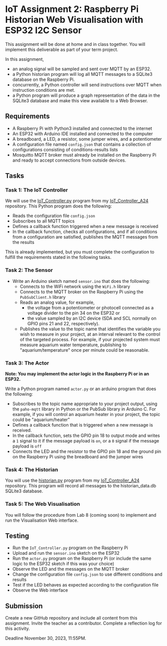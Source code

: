 # IoT Assignment 2: Raspberry Pi Historian Web Visualisation with ESP32 I2C Sensor

This assignment will be done at home and in class together.
You will implement this deliverable as part of your term project.

In this assignment,
- an analog signal will be sampled and sent over MQTT by an ESP32.
- a Python historian program will log all MQTT messages to a SQLite3 database on the Raspberry Pi.
- concurrently, a Python controller will send instructions over MQTT when instruction conditions are met.
- a Python program will produce a graph representation of the data in the SQLite3 database and make this view available to a Web Browser.

## Requirements

- A Raspberry Pi with Python3 installed and connected to the internet
- An ESP32 with Arduino IDE installed and connected to the computer
- A breadboard, a LED, a resistor, some jumper wires, and a potentiometer
- A configuration file named `config.json` that contains a collection of configurations consisting of conditions-results lists
- Mosquitto MQTT broker must already be installed on the Raspberry Pi and ready to accept connections from outside devices.

## Tasks

### Task 1: The IoT Controller
We will use the [IoT_Controller.py](https://github.com/paquettm/IoT_Controller_A24/blob/main/IoT_Controller.py) program from my [IoT_Controller_A24](https://github.com/paquettm/IoT_Controller_A24) repository.
This Python program does the following:
- Reads the configuration file `config.json`
- Subscribes to all MQTT topics
- Defines a callback function triggered when a new message is received
- In the callback function, checks all configurations, and if all conditions from a configuration are satisfied, publishes the MQTT messages from the results

This is already implemented, but you must complete the configuration to fulfill the requirements stated in the following tasks.

### Task 2: The Sensor

- Write an Arduino sketch named `sensor.ino` that does the following:
    - Connects to the WiFi network using the `WiFi.h` library
    - Connects to the MQTT broker on the Raspberry Pi using the `PubSubClient.h` library
    - Reads an analog value, for example,
        - the voltage from a potentiometer or photocell connected as a voltage divider to the pin 34 on the ESP32 or
        - the value sampled by an I2C device (SDA and SCL normally on GPIO pins 21 and 22, respectively).
    - Publishes the value to the topic name that identifies the variable you wish to measure in your project, at an interval relevant to the control of the targeted process. For example, if your projected system must measure aquarium water temperature, publishing to "aquarium/temperature" once per minute could be reasonable.

### Task 3: The Actor

**Note: You may implement the actor logic in the Raspberry Pi or in an ESP32.**

Write a Python program named `actor.py` or an arduino program that does the following:
- Subscribes to the topic name appropriate to your project output, using the `paho-mqtt` library in Python or the PubSub library in Arduino C. For example, if you will control an aquarium heater in your project, the topic could be "aquarium/heater"
- Defines a callback function that is triggered when a new message is received.
- In the callback function, sets the GPIO pin 18 to output mode and writes a `1` signal to it if the message payload is `on`, or a `0` signal if the message payload is `off`
- Connects the LED and the resistor to the GPIO pin 18 and the ground pin on the Raspberry Pi using the breadboard and the jumper wires

### Task 4: The Historian

You will use the [historian.py](https://github.com/paquettm/IoT_Controller_A24/blob/main/historian.py) program from my [IoT_Controller_A24](https://github.com/paquettm/IoT_Controller_A24) repository.
This program will record all messages to the historian_data.db SQLite3 database.

### Task 5: The Web Visualisation

You will follow the procedure from Lab 8 (coming soon) to implement and run the Visualisation Web interface.

## Testing

- Run the `IoT_Controller.py` program on the Raspberry Pi
- Upload and run the `sensor.ino` sketch on the ESP32
- Run the `actor.py` program on the Raspberry Pi (or include the same logic to the ESP32 sketch if this was your choice)
- Observe the LED and the messages on the MQTT broker
- Change the configuration file `config.json` to use different conditions and results
- Test if the LED behaves as expected according to the configuration file
- Observe the Web interface

## Submission

Create a new GitHub repository and include all content from this assignment.
Invite the teacher as a contributor.
Complete a reflection log for this activity.

Deadline November 30, 2023, 11:55PM.
